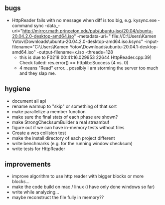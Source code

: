 ## bugs

* HttpReader fails with no message when diff is too big, e.g. kysync.exe -command sync
  -data_-uri="http://mirror.math.princeton.edu/pub/ubuntu-iso/20.04/ubuntu-20.04.2.0-desktop-amd64.iso" -metadata-uri="
  file://C:\Users\Kamen Yotov\Downloads\ubuntu-20.04.2.0-desktop-amd64.iso.ksync" -input-filename="C:\Users\Kamen
  Yotov\Downloads\ubuntu-20.04.1-desktop-amd64.iso" -output-filename=x.iso -threads=128
    * this is due to F0218 00:41:16.029953 22644 HttpReader.cpp:39] Check failed: res.error() == httplib::Success (4 vs.
      0)
    * 4 means "Read" error... possibly I am storming the server too much and they slap me.

## hygiene

* document all api
* rename warmup to "skip" or something of that sort
* make parallelize a member function
* make sure the final stats of each phase are shown?
* make StrongChecksumBuilder a real streambuf
* figure out if we can have in-memory tests without files
* Create a wcs collision test
* make the install directory of each project different
* write benchmarks (e.g. for the running window checksum)
* write tests for HttpReader

## improvements

* improve algorithm to use http reader with bigger blocks or more blocks...
* make the code build on mac / linux (i have only done windows so far)
* write while analyzing...
* maybe reconstruct the file fully in memory??
